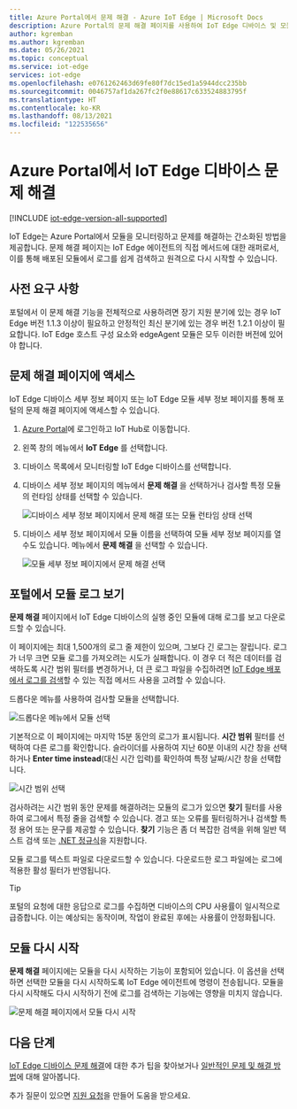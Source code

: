 ```yaml
---
title: Azure Portal에서 문제 해결 - Azure IoT Edge | Microsoft Docs
description: Azure Portal의 문제 해결 페이지를 사용하여 IoT Edge 디바이스 및 모듈 모니터링
author: kgremban
ms.author: kgremban
ms.date: 05/26/2021
ms.topic: conceptual
ms.service: iot-edge
services: iot-edge
ms.openlocfilehash: e0761262463d69fe80f7dc15ed1a5944dcc235bb
ms.sourcegitcommit: 0046757af1da267fc2f0e88617c633524883795f
ms.translationtype: HT
ms.contentlocale: ko-KR
ms.lasthandoff: 08/13/2021
ms.locfileid: "122535656"
---
```

# <a name="troubleshoot-iot-edge-devices-from-the-azure-portal"></a>Azure Portal에서 IoT Edge 디바이스 문제 해결

[!INCLUDE [iot-edge-version-all-supported](../../includes/iot-edge-version-all-supported.md)]

IoT Edge는 Azure Portal에서 모듈을 모니터링하고 문제를 해결하는 간소화된 방법을 제공합니다. 문제 해결 페이지는 IoT Edge 에이전트의 직접 메서드에 대한 래퍼로서, 이를 통해 배포된 모듈에서 로그를 쉽게 검색하고 원격으로 다시 시작할 수 있습니다.

## <a name="prerequisites"></a>사전 요구 사항

포털에서 이 문제 해결 기능을 전체적으로 사용하려면 장기 지원 분기에 있는 경우 IoT Edge 버전 1.1.3 이상이 필요하고 안정적인 최신 분기에 있는 경우 버전 1.2.1 이상이 필요합니다. IoT Edge 호스트 구성 요소와 edgeAgent 모듈은 모두 이러한 버전에 있어야 합니다.

## <a name="access-the-troubleshooting-page"></a>문제 해결 페이지에 액세스

IoT Edge 디바이스 세부 정보 페이지 또는 IoT Edge 모듈 세부 정보 페이지를 통해 포털의 문제 해결 페이지에 액세스할 수 있습니다.

1. [Azure Portal](https://portal.azure.com)에 로그인하고 IoT Hub로 이동합니다.

1. 왼쪽 창의 메뉴에서 **IoT Edge** 를 선택합니다.

1. 디바이스 목록에서 모니터링할 IoT Edge 디바이스를 선택합니다.

1. 디바이스 세부 정보 페이지의 메뉴에서 **문제 해결** 을 선택하거나 검사할 특정 모듈의 런타임 상태를 선택할 수 있습니다.

   ![디바이스 세부 정보 페이지에서 문제 해결 또는 모듈 런타임 상태 선택](./media/troubleshoot-in-portal/troubleshoot-from-device-details.png)

1. 디바이스 세부 정보 페이지에서 모듈 이름을 선택하여 모듈 세부 정보 페이지를 열 수도 있습니다. 메뉴에서 **문제 해결** 을 선택할 수 있습니다.

   ![모듈 세부 정보 페이지에서 문제 해결 선택](./media/troubleshoot-in-portal/troubleshoot-from-module-details.png)

## <a name="view-module-logs-in-the-portal"></a>포털에서 모듈 로그 보기

**문제 해결** 페이지에서 IoT Edge 디바이스의 실행 중인 모듈에 대해 로그를 보고 다운로드할 수 있습니다.

이 페이지에는 최대 1,500개의 로그 줄 제한이 있으며, 그보다 긴 로그는 잘립니다. 로그가 너무 크면 모듈 로그를 가져오려는 시도가 실패합니다. 이 경우 더 적은 데이터를 검색하도록 시간 범위 필터를 변경하거나, 더 큰 로그 파일을 수집하려면 [IoT Edge 배포에서 로그를 검색](how-to-retrieve-iot-edge-logs.md)할 수 있는 직접 메서드 사용을 고려할 수 있습니다.

드롭다운 메뉴를 사용하여 검사할 모듈을 선택합니다.

![드롭다운 메뉴에서 모듈 선택](./media/troubleshoot-in-portal/select-module.png)

기본적으로 이 페이지에는 마지막 15분 동안의 로그가 표시됩니다. **시간 범위** 필터를 선택하여 다른 로그를 확인합니다. 슬라이더를 사용하여 지난 60분 이내의 시간 창을 선택하거나 **Enter time instead**(대신 시간 입력)를 확인하여 특정 날짜/시간 창을 선택합니다.

![시간 범위 선택](./media/troubleshoot-in-portal/select-time-range.png)

검사하려는 시간 범위 동안 문제를 해결하려는 모듈의 로그가 있으면 **찾기** 필터를 사용하여 로그에서 특정 줄을 검색할 수 있습니다. 경고 또는 오류를 필터링하거나 검색할 특정 용어 또는 문구를 제공할 수 있습니다. **찾기** 기능은 좀 더 복잡한 검색을 위해 일반 텍스트 검색 또는 [.NET 정규식](/dotnet/standard/base-types/regular-expression-language-quick-reference)을 지원합니다.

모듈 로그를 텍스트 파일로 다운로드할 수 있습니다. 다운로드한 로그 파일에는 로그에 적용한 활성 필터가 반영됩니다.

>[!TIP]
>포털의 요청에 대한 응답으로 로그를 수집하면 디바이스의 CPU 사용률이 일시적으로 급증합니다. 이는 예상되는 동작이며, 작업이 완료된 후에는 사용률이 안정화됩니다.

## <a name="restart-modules"></a>모듈 다시 시작

**문제 해결** 페이지에는 모듈을 다시 시작하는 기능이 포함되어 있습니다. 이 옵션을 선택하면 선택한 모듈을 다시 시작하도록 IoT Edge 에이전트에 명령이 전송됩니다. 모듈을 다시 시작해도 다시 시작하기 전에 로그를 검색하는 기능에는 영향을 미치지 않습니다.

![문제 해결 페이지에서 모듈 다시 시작](./media/troubleshoot-in-portal/restart-module.png)

## <a name="next-steps"></a>다음 단계

[IoT Edge 디바이스 문제 해결](troubleshoot.md)에 대한 추가 팁을 찾아보거나 [일반적인 문제 및 해결 방법](troubleshoot-common-errors.md)에 대해 알아봅니다. 

추가 질문이 있으면 [지원 요청](https://portal.azure.com/#create/Microsoft.Support)을 만들어 도움을 받으세요.
